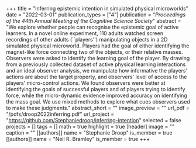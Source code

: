 +++
title = "Inferring epistemic intention in simulated physical microworlds"
date = "2022-03-01"
publication_types = ["4"]
publication = "_Proceedings of the 44th Annual Meeting of the Cognitive Science Society_"
abstract = "We explore whether people can recognise the epistemic goal of active learners. In a novel online experiment, 110 adults watched screen recordings of other adults (``players'') manipulating objects in a 2D simulated physical microworld. Players had the goal of either identifying the magnet-like force connecting two of the objects, or their relative masses. Observers were asked to identify the learning goal of the player. By drawing from a previously collected dataset of active physical learning interactions and an ideal observer analysis, we manipulate how informative the players' actions are about the target property, and observers' level of access to the players' micro-control actions. We found observers were better at identifying the goals of successful players and of players trying to identify force, while the micro-dynamic evidence improved accuracy on identifying the mass goal. We use mixed methods to explore what cues observers used to make these judgments."
abstract_short = ""
image_preview = ""
url_pdf = "/pdfs/droop2022inferring.pdf"
url_project = "https://github.com/Stephaniedroop/inferring-intention"
selected = false
projects = []
tags = []
math = true
highlight = true
[header]
image = ""
caption = ""
[[authors]]
	name = "Stephanie Droop"
	is_member = true
[[authors]]
	name = "Neil R. Bramley"
	is_member = true
+++
